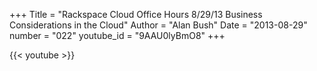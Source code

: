 +++
Title = "Rackspace Cloud Office Hours  8/29/13  Business Considerations in the Cloud"
Author = "Alan Bush"
Date = "2013-08-29"
number = "022"
youtube_id = "9AAU0lyBmO8"
+++

{{< youtube >}}
